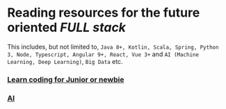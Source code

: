 # Reading resources for the future oriented _FULL stack_ 

This includes, but not limited to, `Java 8+, Kotlin, Scala, Spring, Python 3, Node, Typescript, Angular 9+, React, Vue 3+` and `AI (Machine Learning, Deep Learning)`, `Big Data` etc.

### [Learn coding for Junior or newbie](junior.md)

### [AI](AI.MD)
